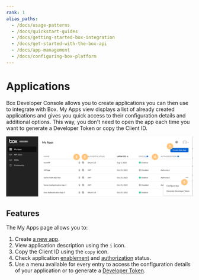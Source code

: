 ```yaml
---
rank: 1
alias_paths:
  - /docs/usage-patterns
  - /docs/quickstart-guides
  - /docs/getting-started-box-integration
  - /docs/get-started-with-the-box-api
  - /docs/app-management
  - /docs/configuring-box-platform 
---
```


# Applications

Box Developer Console allows you to create applications
you can then use to integrate with Box.
My Apps view displays a list of already created applications
and gives you quick access to their configuration details
and additional options. This way, you don't need to open
the app each time you want to generate
a Developer Token or copy the Client ID.

![My apps](./images/my-apps-page.png)

## Features

The My Apps page allows you to:

1. Create [a new app][select].
1. View application description using the `i` icon.
1. Copy the Client ID using the `copy` icon.
1. Check application [enablement][enablement]
and [authorization][authorization] status.
1. Use a menu available for every entry to access
the configuration details of your application or to generate a [Developer Token](token).

[token]: g://authentication/tokens/developer-tokens
[authorization]: g://authorization
[enablement]: g://authorization/custom-app-approval#user-authentication-apps
[select]: g://applications/app-types/select